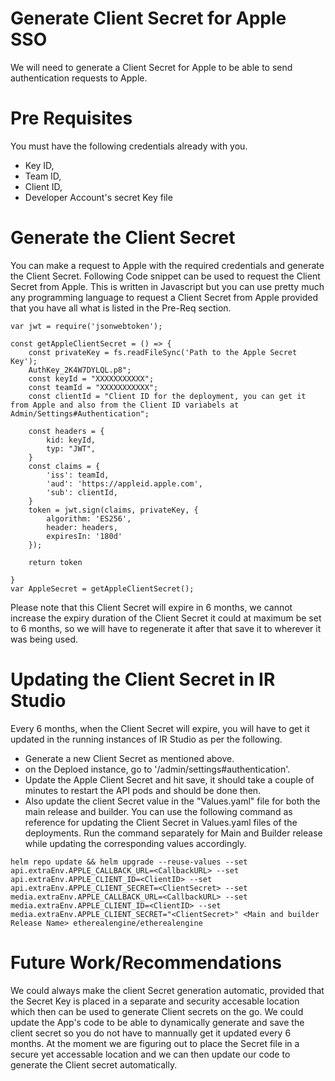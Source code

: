# Generate Client Secret for Apple SSO

We will need to generate a Client Secret for Apple to be able to send authentication requests to Apple.

# Pre Requisites

You must have the following credentials already with you.

- Key ID,
- Team ID,
- Client ID,
- Developer Account's secret Key file

# Generate the Client Secret

You can make a request to Apple with the required credentials and generate the Client Secret. Following Code snippet can be used to request the Client Secret from Apple. This is written in Javascript but you can use pretty much any programming language to request a Client Secret from Apple provided that you have all what is listed in the Pre-Req section.

```
var jwt = require('jsonwebtoken');

const getAppleClientSecret = () => {
    const privateKey = fs.readFileSync('Path to the Apple Secret Key');
	AuthKey_2K4W7DYLQL.p8";
	const keyId = "XXXXXXXXXXX";
	const teamId = "XXXXXXXXXXX";
	const clientId = "Client ID for the deployment, you can get it from Apple and also from the Client ID variabels at Admin/Settings#Authentication";

	const headers = {
		kid: keyId,
		typ: "JWT",
	}
	const claims = {
		'iss': teamId,
		'aud': 'https://appleid.apple.com',
		'sub': clientId,
	}
	token = jwt.sign(claims, privateKey, {
		algorithm: 'ES256',
		header: headers,
		expiresIn: '180d'
	});

	return token

}
var AppleSecret = getAppleClientSecret();

```

Please note that this Client Secret will expire in 6 months, we cannot increase the expiry duration of the Client Secret it could at maximum be set to 6 months, so we will have to regenerate it after that save it to wherever it was being used.

# Updating the Client Secret in IR Studio

Every 6 months, when the Client Secret will expire, you will have to get it updated in the running instances of IR Studio as per the following.

- Generate a new Client Secret as mentioned above.
- on the Deploed instance, go to '/admin/settings#authentication'.
- Update the Apple Client Secret and hit save, it should take a couple of minutes to restart the API pods and should be done then.
- Also update the client Secret value in the "Values.yaml" file for both the main release and builder. You can use the following command as reference for updating the Client Secret in Values.yaml files of the deployments. Run the command separately for Main and Builder release while updating the corresponding values accordingly.
 
```
helm repo update && helm upgrade --reuse-values --set api.extraEnv.APPLE_CALLBACK_URL=<CallbackURL> --set api.extraEnv.APPLE_CLIENT_ID=<ClientID> --set api.extraEnv.APPLE_CLIENT_SECRET=<ClientSecret> --set media.extraEnv.APPLE_CALLBACK_URL=<CallbackURL> --set media.extraEnv.APPLE_CLIENT_ID=<ClientID> --set media.extraEnv.APPLE_CLIENT_SECRET="<ClientSecret>" <Main and builder Release Name> etherealengine/etherealengine
```

# Future Work/Recommendations

We could always make the client Secret generation automatic, provided that the Secret Key is placed in a separate and security accesable location which then can be used to generate Client secrets on the go. We could update the App's code to be able to dynamically generate and save the client secret so you do not have to mannually get it updated every 6 months. At the moment we are figuring out to place the Secret file in a secure yet accessable location and we can then update our code to generate the Client secret automatically.
